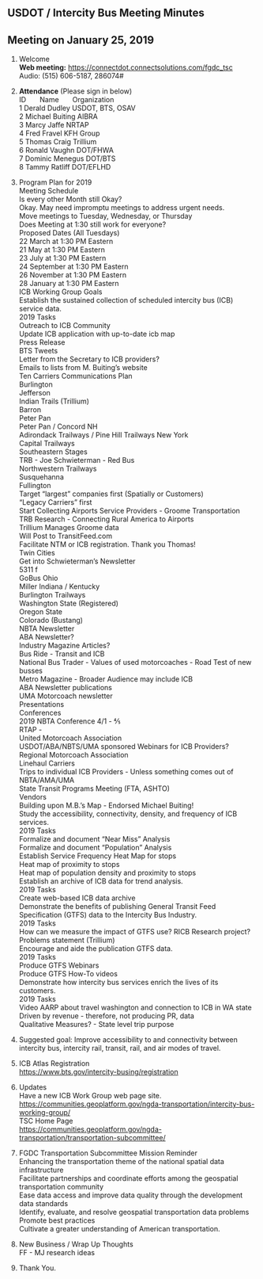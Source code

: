 
## USDOT / Intercity Bus Meeting Minutes   
## Meeting on January 25, 2019   

1. Welcome   
**Web meeting:**  https://connectdot.connectsolutions.com/fgdc_tsc   
Audio: (515) 606-5187, 286074#   

2. **Attendance** (Please sign in below)   
ID &nbsp; &nbsp; &nbsp; Name &nbsp; &nbsp; &nbsp; Organization     
1  Derald Dudley   USDOT, BTS, OSAV  
2  Michael Buiting  AIBRA   
3  Marcy Jaffe  NRTAP   
4  Fred Fravel  KFH Group  
5  Thomas Craig  Trillium  
6  Ronald Vaughn  DOT/FHWA  
7  Dominic Menegus  DOT/BTS  
8  Tammy Ratliff  DOT/EFLHD  

3. Program Plan for 2019  
Meeting Schedule  
Is every other Month still Okay?  
Okay.  May need impromptu meetings to address urgent needs.  
Move meetings to Tuesday, Wednesday, or Thursday  
Does Meeting at 1:30 still work for everyone?  
Proposed Dates (All Tuesdays)  
22 March at 1:30 PM Eastern  
21 May at 1:30 PM Eastern  
23 July at 1:30 PM Eastern  
24 September at 1:30 PM Eastern  
26 November at 1:30 PM Eastern  
28 January at 1:30 PM Eastern  
ICB Working Group Goals  
Establish the sustained collection of scheduled intercity bus (ICB) service data.  
2019 Tasks  
Outreach to ICB Community   
Update ICB application with up-to-date icb map  
Press Release  
BTS Tweets  
Letter from the Secretary to ICB providers?  
Emails to lists from M. Buiting’s website  
Ten Carriers Communications Plan  
Burlington  
Jefferson  
Indian Trails (Trillium)  
Barron  
Peter Pan  
Peter Pan / Concord NH  
Adirondack Trailways / Pine Hill Trailways New York   
Capital Trailways   
Southeastern Stages    
TRB - Joe Schwieterman - Red Bus  
Northwestern Trailways  
Susquehanna  
Fullington  
Target “largest” companies first (Spatially or Customers)  
“Legacy Carriers” first  
Start Collecting Airports Service Providers - Groome Transportation  
TRB Research - Connecting Rural America to Airports  
Trillium Manages Groome data   
Will Post to TransitFeed.com  
Facilitate NTM or ICB registration.  Thank you Thomas!  
Twin Cities  
Get into Schwieterman’s Newsletter  
5311 f   
GoBus Ohio  
Miller Indiana / Kentucky  
Burlington Trailways  
Washington State (Registered)  
Oregon State  
Colorado (Bustang)  
NBTA Newsletter  
ABA Newsletter?  
Industry Magazine Articles?  
Bus Ride - Transit and ICB  
National Bus Trader - Values of used motorcoaches - Road Test of new busses  
Metro Magazine - Broader Audience may include ICB  
ABA Newsletter publications  
UMA Motorcoach newsletter  
Presentations  
Conferences  
2019 NBTA Conference 4/1 - ⅘  
RTAP -   
United Motorcoach Association  
USDOT/ABA/NBTS/UMA sponsored Webinars for ICB Providers?  
Regional Motorcoach Association  
Linehaul Carriers  
Trips to individual ICB Providers - Unless something comes out of NBTA/AMA/UMA  
State Transit Programs Meeting (FTA, ASHTO)  
Vendors  
Building upon M.B.’s Map - Endorsed Michael Buiting!  
Study the accessibility, connectivity, density, and frequency of ICB services.  
2019 Tasks  
Formalize and document “Near Miss” Analysis  
Formalize and document “Population” Analysis  
Establish Service Frequency Heat Map for stops  
Heat map of proximity to stops  
Heat map of population density and proximity to stops  
Establish an archive of ICB data for trend analysis.  
2019 Tasks  
Create web-based ICB data archive  
Demonstrate the benefits of publishing General Transit Feed Specification (GTFS) data to the Intercity Bus Industry.  
2019 Tasks  
How can we measure the impact of GTFS use?  RICB Research project?  
Problems statement (Trillium)  
Encourage and aide the publication GTFS data.  
2019 Tasks  
Produce GTFS Webinars  
Produce GTFS How-To videos  
Demonstrate how intercity bus services enrich the lives of its customers.  
2019 Tasks  
Video AARP about travel washington and connection to ICB in WA state  
Driven by revenue - therefore, not producing PR, data  
Qualitative Measures?  - State level trip purpose  

4. Suggested goal: Improve accessibility to and connectivity between intercity bus, intercity rail, transit, rail, and air modes of travel.  

5. ICB Atlas Registration  
https://www.bts.gov/intercity-busing/registration  

6. Updates  
Have a new ICB Work Group web page site.  
https://communities.geoplatform.gov/ngda-transportation/intercity-bus-working-group/  
TSC Home Page  
https://communities.geoplatform.gov/ngda-transportation/transportation-subcommittee/  

7. FGDC Transportation Subcommittee Mission Reminder   
Enhancing the transportation theme of the national spatial data infrastructure  
Facilitate partnerships and coordinate efforts among the geospatial transportation community  
Ease data access and improve data quality through the development data standards  
Identify, evaluate, and resolve geospatial transportation data problems  
Promote best practices  
Cultivate a greater understanding of American transportation.  
 	
8. New Business / Wrap Up Thoughts  
FF - MJ research ideas  

9. Thank You.  

